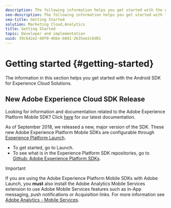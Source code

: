 ```yaml
---
description: The following information helps you get started with the Android SDK for Experience Cloud Solutions 
seo-description: The following information helps you get started with the Android SDK for Experience Cloud Solutions 
seo-title: Getting Started
solution: Marketing Cloud,Analytics
title: Getting Started
topic: Developer and implementation
uuid: 39c642e2-60f0-4bbe-b0d1-2635ee2c6d01
---
```


# Getting started {#getting-started}

The information in this section helps you get started with the Android SDK for Experience Cloud Solutions.

## New Adobe Experience Cloud SDK Release

Looking for information and documentation related to the Adobe Experience Platform Mobile SDK? Click [here](https://aep-sdks.gitbook.io/docs/) for our latest documentation.

As of September 2018, we released a new, major version of the SDK. These new Adobe Experience Platform Mobile SDKs are configurable through [Experience Platform Launch](https://www.adobe.com/experience-platform/launch.html).

* To get started, go to Launch.
* To see what is in the Experience Platform SDK repositories, go to [Github: Adobe Experience Platform SDKs](https://github.com/Adobe-Marketing-Cloud/acp-sdks).

>[!IMPORTANT]
>
> If you are using the Adobe Experience Platform Mobile SDKs with Adobe Launch, you **must** also install the Adobe Analytics Mobile Services extension to use Adobe Mobile Services features such as in-App messaging, push notifications or Acquisition links. For more information see [Adobe Analytics - Mobile Services](https://aep-sdks.gitbook.io/docs/using-mobile-extensions/adobe-analytics-mobile-services).
